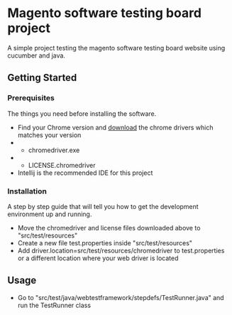 # Magento software testing board project

A simple project testing the magento software testing board website using cucumber and java.

## Getting Started


### Prerequisites

The things you need before installing the software.

* Find your Chrome version and [download](https://googlechromelabs.github.io/chrome-for-testing/) the chrome drivers which matches your version
* * chromedriver.exe
* * LICENSE.chromedriver
* Intellij is the recommended IDE for this project

### Installation

A step by step guide that will tell you how to get the development environment up and running.


* Move the chromedriver and license files downloaded above to "src/test/resources"
* Create a new file test.properties inside "src/test/resources"
* Add driver.location=src/test/resources/chromedriver to test.properties or a different location where your web driver is located


## Usage

* Go to "src/test/java/webtestframework/stepdefs/TestRunner.java" and run the TestRunner class

